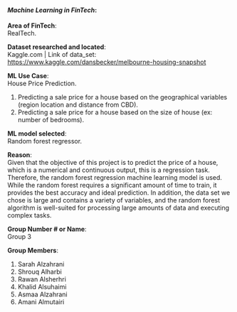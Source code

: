 
#### *Machine Learning in FinTech*:  


**Area of FinTech**:  
RealTech. 

**Dataset researched and located**:  
Kaggle.com | 
Link of data_set: https://www.kaggle.com/dansbecker/melbourne-housing-snapshot 

**ML Use Case**:  
House Price Prediction. 
1. Predicting a sale price for a house based on the geographical variables (region location and distance from CBD).
2. Predicting a sale price for a house based on the size of house (ex: number of bedrooms).

   
 
**ML model selected**:  
Random forest regressor.

**Reason**:   
Given that the objective of this project is to predict the price of a house, which is a numerical and continuous output, this is a regression task. Therefore, the random forest regression machine learning model is used. While the random forest requires a significant amount of time to train, it provides the best accuracy and ideal prediction. In addition, the data set we chose is large and contains a variety of variables, and the random forest algorithm is well-suited for processing large amounts of data and executing complex tasks.


**Group Number # or Name**:  
Group 3

**Group Members**: 
1. Sarah Alzahrani
2. Shrouq Alharbi
3. Rawan  Alsherhri 
4. Khalid Alsuhaimi 
5. Asmaa Alzahrani 
6. Amani Almutairi 
